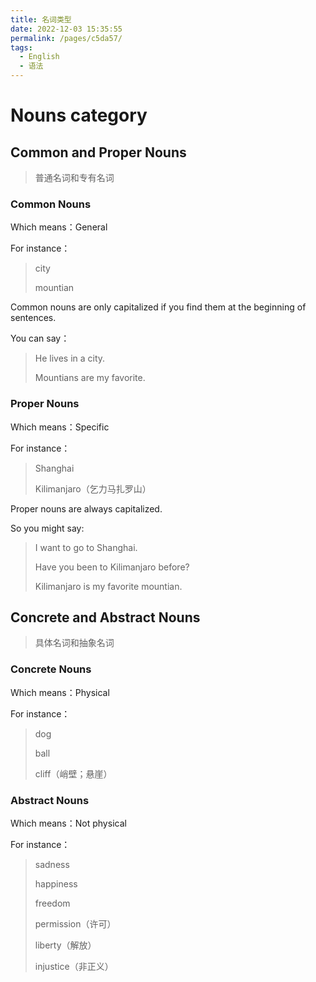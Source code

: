 ```yaml
---
title: 名词类型
date: 2022-12-03 15:35:55
permalink: /pages/c5da57/
tags:
  - English
  - 语法
---
```

# Nouns category

## Common and Proper Nouns

> 普通名词和专有名词

### Common Nouns

Which means：General

For instance：

> city
>
> mountian

Common nouns are only capitalized if you find them at the beginning of sentences.

You can say：

> He lives in a city.
>
> Mountians are my favorite.

### Proper Nouns

Which means：Specific	

For instance：

> Shanghai
>
> Kilimanjaro（乞力马扎罗山）

Proper nouns are always capitalized.

So you might say:

> I want to go to Shanghai.
>
> Have you been to Kilimanjaro before?
>
> Kilimanjaro is my favorite mountian.

## Concrete and Abstract Nouns

> 具体名词和抽象名词

### Concrete Nouns

Which means：Physical

For instance：

> dog
>
> ball
>
> cliff（峭壁；悬崖）

### Abstract Nouns

Which means：Not physical

For instance：

> sadness
>
> happiness
>
> freedom
>
> permission（许可）
>
> liberty（解放）
>
> injustice（非正义）